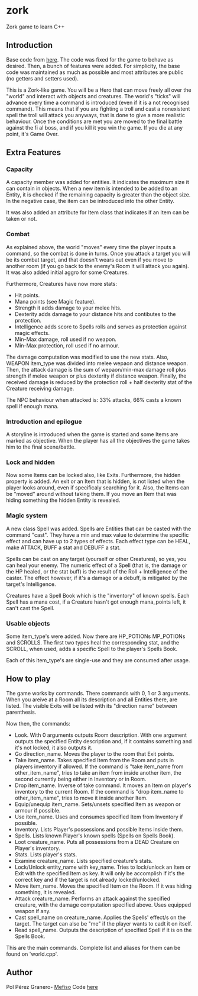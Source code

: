 # zork
Zork game to learn C++

## Introduction
Base code from [here](https://github.com/d0n3val/zork). The code was fixed for the game to behave as desired. 
Then, a bunch of features were added. For simplicity, the base code was maintained as much as possible and
most attributes are public (no getters and setters used). 

This is a Zork-like game. You will be a Hero that can move freely all over the "world" and interact with objects
and creatures. The world's "ticks" will advance every time a command is introduced (even if it is a not recognised command).
This means that if you are fighting a troll and cast a nonexistent spell the troll will attack you anyways, that is done to give a more realistic behaviour.
Once the conditions are met you are moved to the final battle against the fi al boss, and if you kill it you win the game.
If you die at any point, it's Game Over. 

## Extra Features
### Capacity
A capacity member was added for entities. It indicates the maximum size it can contain in objects.
When a new item is intended to be added to an Entity, it is checked if the remaining capacity is greater than
the object size. In the negative case, the item can be introduced into the other Entity.

It was also added an attribute for Item class that indicates if an Item can be taken or not.

### Combat
As explained above, the world "moves" every time the player inputs a command, so the combat is done in turns.
Once you attack a target you will be its combat target, and that doesn't wears out even if you move to another room (if you go back to
the enemy's Room it will attack you again). It was also added initial aggro for some Creatures.

Furthermore, Creatures have now more stats:
- Hit points.
- Mana points (see Magic feature).
- Strength it adds damage to your melee hits.
- Dexterity adds damage to your distance hits and contibutes to the protection.
- Intelligence adds score to Spells rolls and serves as protection against magic effects.
- Min-Max damage, roll used if no weapon.
- Min-Max protection, roll used if no armour.

The damage computation was modified to use the new stats.
Also, WEAPON item_type was divided into melee wepaon and distance weapon.
Then, the attack damage is the sum of wepaon/min-max damage roll plus strength if melee weapon or plus dexterity if distance weapon.
Finally, the received damage is reduced by the protection roll + half dexterity stat of the Creature receiving damage.

The NPC behaviour when attacked is: 33% attacks, 66% casts a known spell if enough mana.

### Introduction and epilogue
A storyline is introduced when the game is started and some Items are marked as objective. When the player has all the objectives the game takes him to the final scene/battle.

### Lock and hidden
Now some Items can be locked also, like Exits. Furthermore, the hidden property is added. An exit or an Item that is hidden, is not listed when the player looks around, even if specificaly searching for it.
Also, the Items can be "moved" around without taking them. If you move an Item that was hiding something the hidden Entity is revealed.

### Magic system
A new class Spell was added. Spells are Entities that can be casted with the command "cast". They have a min and max value to determine the specific effect and can have 
up to 2 types of effects. Each effect type can be HEAL, make ATTACK, BUFF a stat and DEBUFF a stat.

Spells can be cast on any target (yourself or other Creatures), so yes, you can heal your enemy. The numeric effect of a Spell (that is, the damage or the HP healed, or the stat buff) is the result of the Roll + Intelligence of the caster.
The effect however, if it's a damage or a debuff, is mitigated by the target's Intelligence.

Creatures have a Spell Book which is the "inventory" of known spells. Each Spell has a mana cost, if a Creature hasn't got enough mana_points left, it can't cast the Spell.

### Usable objects
Some item_type's were added. Now there are HP_POTIONs MP_POTIONs and SCROLLS. The first two types heal the corresponding stat, and the SCROLL, when used, adds a specific Spell to the player's Spells Book.

Each of this item_type's are single-use and they are consumed after usage.

## How to play
The game works by commands. There commands with 0, 1 or 3 arguments. When you areive at a Room all its description and all Entities there, are listed.
The visible Exits will be listed with its "direction name" between parenthesis.

Now then, the commands:
- Look. With 0 arguments outputs Room description. With one argument outputs the specified Entity description and, if it contains something and it's not locked, it also outputs it.
- Go direction_name. Moves the player to the room that Exit points.
- Take item_name. Takes specified Item from the Room and puts in players inventory if allowed. If the command is "take item_name from other_item_name", tries to take an item from inside another item, the second currently being either in Inventory or in Room.
- Drop item_name. Inverse of take command. It moves an Item on player's inventory to the current Room. If the command is "drop item_name to other_item_name", tries to move it inside another Item.
- Equip/unequip item_name. Sets/unsets specified Item as weapon or armour if possible.
- Use item_name. Uses and consumes specified Item from Inventory if possible.
- Inventory. Lists Player's possessions and possible Items inside them.
- Spells. Lists known Player's known spells (Spells on Spells Book).
- Loot creature_name. Puts all possessions from a DEAD Creature on Player's inventory.
- Stats. Lists player's stats.
- Examine creature_name. Lists specified creature's stats.
- Lock/Unlock entity_name with key_name. Tries to lock/unlock an Item or Exit with the specified Item as key. It will only be accomplish if it's the correct key and if the target is not already locked/unlocked.
- Move item_name. Moves the specified Item on the Room. If it was hiding something, it is revealed.
- Attack creature_name. Performs an attack against the specified creature, with the damage computation specified above. Uses equipped weapon if any.
- Cast spell_name on creature_name. Applies the Spells' effect/s on the target. The target can also be "me" if the player wants to cadt it on itself.
- Read spell_name. Outputs the description of specified Spell if it is on the Spells Book.

This are the main commands. Complete list and aliases for them can be found on 'world.cpp'.

## Author
Pol Pérez Granero- [Mefiso](https://github.com/Mefiso)
Code [here](https://github.com/Mefiso/zork)
